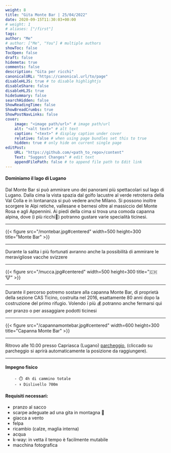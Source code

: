 ```yaml
---
weight: 8
title: "Gita Monte Bar | 25/04/2022"
date: 2020-09-15T11:30:03+00:00
# weight: 1
# aliases: ["/first"]
tags: 
author: "Me"
# author: ["Me", "You"] # multiple authors
showToc: false
TocOpen: false
draft: false
hidemeta: true
comments: false
description: "Gita per ricchi"
canonicalURL: "https://canonical.url/to/page"
disableHLJS: true # to disable highlightjs
disableShare: false
disableHLJS: true
hideSummary: false
searchHidden: false
ShowReadingTime: false
ShowBreadCrumbs: true
ShowPostNavLinks: false 
cover:
    image: "<image path/url>" # image path/url
    alt: "<alt text>" # alt text
    caption: "<text>" # display caption under cover
    relative: false # when using page bundles set this to true
    hidden: true # only hide on current single page
editPost:
    URL: "https://github.com/<path_to_repo>/content"
    Text: "Suggest Changes" # edit text
    appendFilePath: false # to append file path to Edit link
---
```




#### Dominiamo il lago di Lugano

<!--more--> 
Dal Monte Bar si può ammirare uno dei panorami più spettacolari sul lago di Lugano. Dalla cima la vista spazia dal golfo lacustre al verde retroterra della Val Colla e in lontananza si può vedere anche Milano. Si possono inoltre scorgere le Alpi retiche, vallesane e bernesi oltre al massiccio del Monte Rosa e agli Appennini. Ai piedi della cima si trova una comoda capanna alpina, dove (i più ricchi🤑) potranno gustare varie specialità ticinesi.


---

{{< figure src="/montebar.jpg#centered" width=500 height=300 title="Monte Bar" >}}

---
Durante la salita i più fortunati avranno anche la possibilità di ammirare le meravigliose vacche svizzere 

---

{{< figure src="/mucca.jpg#centered" width=500 height=300 title="🇨🇭 🐮" >}}

---
Durante il percorso potremo sostare alla capanna Monte Bar, di proprietà della sezione CAS Ticino, costruita nel 2016, esattamente 80 anni dopo la costruzione del primo rifugio. Volendo i più 💰 potranno anche fermarsi quì per pranzo o per assaggiare podotti ticinesi 

---

{{< figure src="/capannamontebar.jpg#centered" width=600 height=300 title="Capanna Monte Bar" >}}

---

Ritrovo alle 10.00 presso Capriasca (Lugano) [parcheggio](https://goo.gl/maps/2cxmzefRY3ddPifN8), (cliccado su parcheggio si aprirà automaticamente la posizione da raggiungere).

--- 
#### Impegno fisico

        - ⏱️ 4h di cammino totale
        - ⬆️ Dislivello 700m




#### Requisiti necessari:  
- pranzo al sacco 
- scarpe adeguate ad una gita in montagna 🥾 
- giacca a vento
- felpa
- ricambio (calze, maglia interna)
- acqua 
- k-way: in vetta il tempo è facilmente mutabile
- macchina fotografica